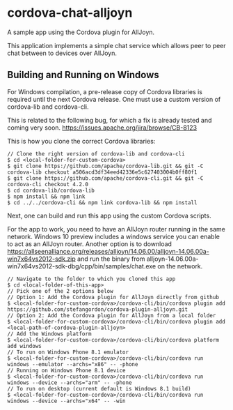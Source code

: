 cordova-chat-alljoyn
====================

A sample app using the Cordova plugin for AllJoyn.  

This application implements a simple chat service which allows peer to peer chat between to devices over AllJoyn.

Building and Running on Windows
-------------------------------
For Windows compilation, a pre-release copy of Cordova libraries is required until the next Cordova release.  One must use a custom version of cordova-lib and cordova-cli.

This is related to the following bug, for which a fix is already tested and coming very soon.
https://issues.apache.org/jira/browse/CB-8123

This is how you clone the correct Cordova libraries:

```
// Clone the right version of cordova-lib and cordova-cli
$ cd <local-folder-for-custom-cordova>
$ git clone https://github.com/apache/cordova-lib.git && git -C cordova-lib checkout a506acd3df34eed42336e5c627403004b0ff80f1
$ git clone https://github.com/apache/cordova-cli.git && git -C cordova-cli checkout 4.2.0
$ cd cordova-lib/cordova-lib
$ npm install && npm link
$ cd ../../cordova-cli && npm link cordova-lib && npm install
```

Next, one can build and run this app using the custom Cordova scripts.

For the app to work, you need to have an AllJoyn router running in the same network.  Windows 10 preview includes a windows service you can enable to act as an AllJoyn router.  Another option is to download https://allseenalliance.org/releases/alljoyn/14.06.00/alljoyn-14.06.00a-win7x64vs2012-sdk.zip
and run the binary from alljoyn-14.06.00a-win7x64vs2012-sdk-dbg/cpp/bin/samples/chat.exe on the network.

```
// Navigate to the folder to which you cloned this app
$ cd <local-folder-of-this-app>
// Pick one of the 2 options below
// Option 1: Add the Cordova plugin for AllJoyn directly from github
$ <local-folder-for-custom-cordova>/cordova-cli/bin/cordova plugin add https://github.com/stefangordon/cordova-plugin-alljoyn.git
// Option 2: Add the Cordova plugin for AllJoyn from a local folder
$ <local-folder-for-custom-cordova>/cordova-cli/bin/cordova plugin add <local-path-of-cordova-plugin-alljoyn>
// Add the Windows platform
$ <local-folder-for-custom-cordova>/cordova-cli/bin/cordova platform add windows
// To run on Windows Phone 8.1 emulator
$ <local-folder-for-custom-cordova>/cordova-cli/bin/cordova run windows --emulator --archs="x86" -- -phone
// Running on Windows Phone 8.1 device
$ <local-folder-for-custom-cordova>/cordova-cli/bin/cordova run windows --device --archs="arm" -- -phone
// To run on desktop (current default is Windows 8.1 build)
$ <local-folder-for-custom-cordova>/cordova-cli/bin/cordova run windows --device --archs="x64" -- -win
```
